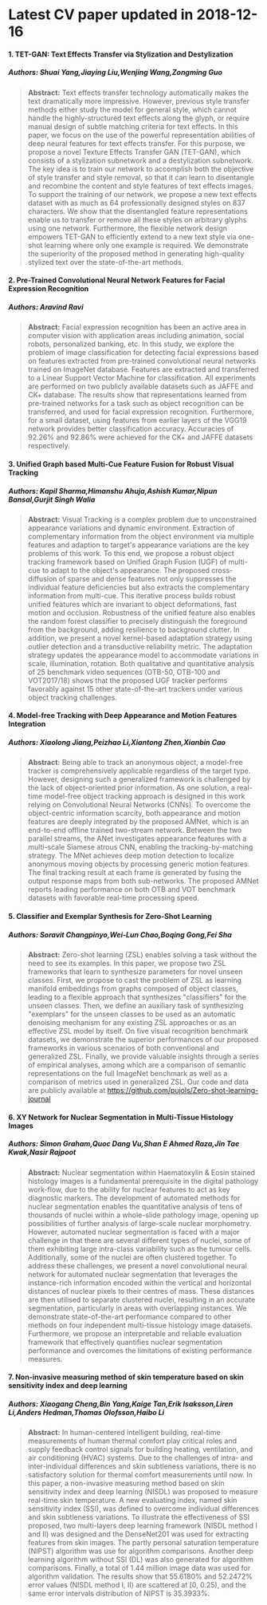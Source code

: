 # Latest CV paper updated in 2018-12-16

#### 1. TET-GAN: Text Effects Transfer via Stylization and Destylization
##### **Authors**: Shuai Yang,Jiaying Liu,Wenjing Wang,Zongming Guo
> **Abstract:** Text effects transfer technology automatically makes the text dramatically more impressive. However, previous style transfer methods either study the model for general style, which cannot handle the highly-structured text effects along the glyph, or require manual design of subtle matching criteria for text effects. In this paper, we focus on the use of the powerful representation abilities of deep neural features for text effects transfer. For this purpose, we propose a novel Texture Effects Transfer GAN (TET-GAN), which consists of a stylization subnetwork and a destylization subnetwork. The key idea is to train our network to accomplish both the objective of style transfer and style removal, so that it can learn to disentangle and recombine the content and style features of text effects images. To support the training of our network, we propose a new text effects dataset with as much as 64 professionally designed styles on 837 characters. We show that the disentangled feature representations enable us to transfer or remove all these styles on arbitrary glyphs using one network. Furthermore, the flexible network design empowers TET-GAN to efficiently extend to a new text style via one-shot learning where only one example is required. We demonstrate the superiority of the proposed method in generating high-quality stylized text over the state-of-the-art methods.

#### 2. Pre-Trained Convolutional Neural Network Features for Facial Expression   Recognition
##### **Authors**: Aravind Ravi
> **Abstract:** Facial expression recognition has been an active area in computer vision with application areas including animation, social robots, personalized banking, etc. In this study, we explore the problem of image classification for detecting facial expressions based on features extracted from pre-trained convolutional neural networks trained on ImageNet database. Features are extracted and transferred to a Linear Support Vector Machine for classification. All experiments are performed on two publicly available datasets such as JAFFE and CK+ database. The results show that representations learned from pre-trained networks for a task such as object recognition can be transferred, and used for facial expression recognition. Furthermore, for a small dataset, using features from earlier layers of the VGG19 network provides better classification accuracy. Accuracies of 92.26% and 92.86% were achieved for the CK+ and JAFFE datasets respectively.

#### 3. Unified Graph based Multi-Cue Feature Fusion for Robust Visual Tracking
##### **Authors**: Kapil Sharma,Himanshu Ahuja,Ashish Kumar,Nipun Bansal,Gurjit Singh Walia
> **Abstract:** Visual Tracking is a complex problem due to unconstrained appearance variations and dynamic environment. Extraction of complementary information from the object environment via multiple features and adaption to target's appearance variations are the key problems of this work. To this end, we propose a robust object tracking framework based on Unified Graph Fusion (UGF) of multi-cue to adapt to the object's appearance. The proposed cross-diffusion of sparse and dense features not only suppresses the individual feature deficiencies but also extracts the complementary information from multi-cue. This iterative process builds robust unified features which are invariant to object deformations, fast motion and occlusion. Robustness of the unified feature also enables the random forest classifier to precisely distinguish the foreground from the background, adding resilience to background clutter. In addition, we present a novel kernel-based adaptation strategy using outlier detection and a transductive reliability metric. The adaptation strategy updates the appearance model to accommodate variations in scale, illumination, rotation. Both qualitative and quantitative analysis of 25 benchmark video sequences (OTB-50, OTB-100 and VOT2017/18) shows that the proposed UGF tracker performs favorably against 15 other state-of-the-art trackers under various object tracking challenges.

#### 4. Model-free Tracking with Deep Appearance and Motion Features Integration
##### **Authors**: Xiaolong Jiang,Peizhao Li,Xiantong Zhen,Xianbin Cao
> **Abstract:** Being able to track an anonymous object, a model-free tracker is comprehensively applicable regardless of the target type. However, designing such a generalized framework is challenged by the lack of object-oriented prior information. As one solution, a real-time model-free object tracking approach is designed in this work relying on Convolutional Neural Networks (CNNs). To overcome the object-centric information scarcity, both appearance and motion features are deeply integrated by the proposed AMNet, which is an end-to-end offline trained two-stream network. Between the two parallel streams, the ANet investigates appearance features with a multi-scale Siamese atrous CNN, enabling the tracking-by-matching strategy. The MNet achieves deep motion detection to localize anonymous moving objects by processing generic motion features. The final tracking result at each frame is generated by fusing the output response maps from both sub-networks. The proposed AMNet reports leading performance on both OTB and VOT benchmark datasets with favorable real-time processing speed.

#### 5. Classifier and Exemplar Synthesis for Zero-Shot Learning
##### **Authors**: Soravit Changpinyo,Wei-Lun Chao,Boqing Gong,Fei Sha
> **Abstract:** Zero-shot learning (ZSL) enables solving a task without the need to see its examples. In this paper, we propose two ZSL frameworks that learn to synthesize parameters for novel unseen classes. First, we propose to cast the problem of ZSL as learning manifold embeddings from graphs composed of object classes, leading to a flexible approach that synthesizes "classifiers" for the unseen classes. Then, we define an auxiliary task of synthesizing "exemplars" for the unseen classes to be used as an automatic denoising mechanism for any existing ZSL approaches or as an effective ZSL model by itself. On five visual recognition benchmark datasets, we demonstrate the superior performances of our proposed frameworks in various scenarios of both conventional and generalized ZSL. Finally, we provide valuable insights through a series of empirical analyses, among which are a comparison of semantic representations on the full ImageNet benchmark as well as a comparison of metrics used in generalized ZSL. Our code and data are publicly available at https://github.com/pujols/Zero-shot-learning-journal

#### 6. XY Network for Nuclear Segmentation in Multi-Tissue Histology Images
##### **Authors**: Simon Graham,Quoc Dang Vu,Shan E Ahmed Raza,Jin Tae Kwak,Nasir Rajpoot
> **Abstract:** Nuclear segmentation within Haematoxylin & Eosin stained histology images is a fundamental prerequisite in the digital pathology work-flow, due to the ability for nuclear features to act as key diagnostic markers. The development of automated methods for nuclear segmentation enables the quantitative analysis of tens of thousands of nuclei within a whole-slide pathology image, opening up possibilities of further analysis of large-scale nuclear morphometry. However, automated nuclear segmentation is faced with a major challenge in that there are several different types of nuclei, some of them exhibiting large intra-class variability such as the tumour cells. Additionally, some of the nuclei are often clustered together. To address these challenges, we present a novel convolutional neural network for automated nuclear segmentation that leverages the instance-rich information encoded within the vertical and horizontal distances of nuclear pixels to their centres of mass. These distances are then utilised to separate clustered nuclei, resulting in an accurate segmentation, particularly in areas with overlapping instances. We demonstrate state-of-the-art performance compared to other methods on four independent multi-tissue histology image datasets. Furthermore, we propose an interpretable and reliable evaluation framework that effectively quantifies nuclear segmentation performance and overcomes the limitations of existing performance measures.

#### 7. Non-invasive measuring method of skin temperature based on skin   sensitivity index and deep learning
##### **Authors**: Xiaogang Cheng,Bin Yang,Kaige Tan,Erik Isaksson,Liren Li,Anders Hedman,Thomas Olofsson,Haibo Li
> **Abstract:** In human-centered intelligent building, real-time measurements of human thermal comfort play critical roles and supply feedback control signals for building heating, ventilation, and air conditioning (HVAC) systems. Due to the challenges of intra- and inter-individual differences and skin subtleness variations, there is no satisfactory solution for thermal comfort measurements until now. In this paper, a non-invasive measuring method based on skin sensitivity index and deep learning (NISDL) was proposed to measure real-time skin temperature. A new evaluating index, named skin sensitivity index (SSI), was defined to overcome individual differences and skin subtleness variations. To illustrate the effectiveness of SSI proposed, two multi-layers deep learning framework (NISDL method I and II) was designed and the DenseNet201 was used for extracting features from skin images. The partly personal saturation temperature (NIPST) algorithm was use for algorithm comparisons. Another deep learning algorithm without SSI (DL) was also generated for algorithm comparisons. Finally, a total of 1.44 million image data was used for algorithm validation. The results show that 55.6180% and 52.2472% error values (NISDL method I, II) are scattered at [0, 0.25), and the same error intervals distribution of NIPST is 35.3933%.